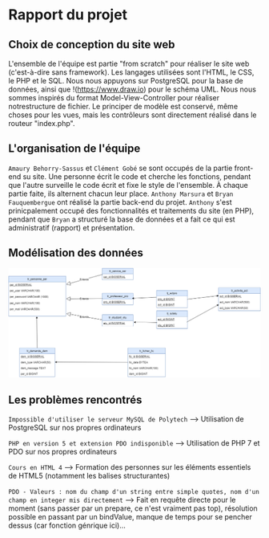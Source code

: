 # Rapport du projet
## Choix de conception du site web
L'ensemble de l'équipe est partie "from scratch" pour réaliser le site web (c'est-à-dire sans framework). Les langages utilisées sont l'HTML, le CSS, le PHP et le SQL. Nous nous appuyons sur PostgreSQL pour la base de données, ainsi que !(https://www.draw.io) pour le schéma UML.
Nous nous sommes inspirés du format Model-View-Controller pour réaliser notrestructure de fichier. Le principer de modèle est conservé, même choses pour les vues, mais les contrôleurs sont directement réalisé dans le routeur "index.php".
## L'organisation de l'équipe
`Amaury Behorry-Sassus` et `Clément Gobé` se sont occupés de la partie front-end su site. Une personne écrit le code et cherche les fonctions, pendant que l'autre surveille le code écrit et fixe le style de l'ensemble. À chaque partie faite, ils alternent chacun leur place.
`Anthony Marsura` et `Bryan Fauquembergue` ont réalisé la partie back-end du projet. `Anthony` s'est prinicpalement occupé des fonctionnalités et traitements du site (en PHP), pendant que `Bryan` a structuré la base de données et a fait ce qui est administratif (rapport) et présentation.
## Modélisation des données
![Schéma UML de la base de données](https://raw.githubusercontent.com/AmauryBs/GCPP/master/BDD_Diagram.png)
## Les problèmes rencontrés
`Impossible d'utiliser le serveur MySQL de Polytech`
--> Utilisation de PostgreSQL sur nos propres ordinateurs

`PHP en version 5 et extension PDO indisponible`
--> Utilisation de PHP 7 et PDO sur nos propres ordinateurs

`Cours en HTML 4`
--> Formation des personnes sur les éléments essentiels de HTML5 (notamment les balises structurantes)

`PDO - Valeurs : nom du champ d'un string entre simple quotes, nom d'un champ en integer mis directement`
--> Fait en requête directe pour le moment (sans passer par un prepare, ce n'est vraiment pas top), résolution possible en passant par un bindValue, manque de temps pour se pencher dessus (car fonction génrique ici)...
